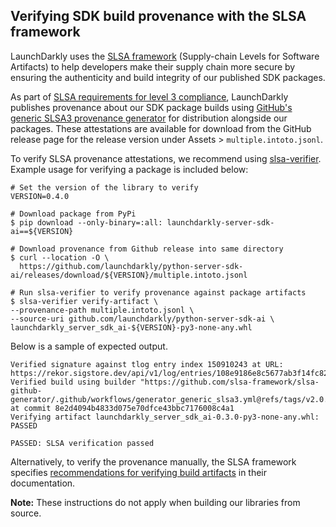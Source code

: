 ## Verifying SDK build provenance with the SLSA framework

LaunchDarkly uses the [SLSA framework](https://slsa.dev/spec/v1.0/about) (Supply-chain Levels for Software Artifacts) to help developers make their supply chain more secure by ensuring the authenticity and build integrity of our published SDK packages.

As part of [SLSA requirements for level 3 compliance](https://slsa.dev/spec/v1.0/requirements), LaunchDarkly publishes provenance about our SDK package builds using [GitHub's generic SLSA3 provenance generator](https://github.com/slsa-framework/slsa-github-generator/blob/main/internal/builders/generic/README.md#generation-of-slsa3-provenance-for-arbitrary-projects) for distribution alongside our packages. These attestations are available for download from the GitHub release page for the release version under Assets > `multiple.intoto.jsonl`.

To verify SLSA provenance attestations, we recommend using [slsa-verifier](https://github.com/slsa-framework/slsa-verifier). Example usage for verifying a package is included below:

<!-- x-release-please-start-version -->

```
# Set the version of the library to verify
VERSION=0.4.0
```

<!-- x-release-please-end -->

```
# Download package from PyPi
$ pip download --only-binary=:all: launchdarkly-server-sdk-ai==${VERSION}

# Download provenance from Github release into same directory
$ curl --location -O \
  https://github.com/launchdarkly/python-server-sdk-ai/releases/download/${VERSION}/multiple.intoto.jsonl

# Run slsa-verifier to verify provenance against package artifacts
$ slsa-verifier verify-artifact \
--provenance-path multiple.intoto.jsonl \
--source-uri github.com/launchdarkly/python-server-sdk-ai \
launchdarkly_server_sdk_ai-${VERSION}-py3-none-any.whl
```

Below is a sample of expected output.

```
Verified signature against tlog entry index 150910243 at URL: https://rekor.sigstore.dev/api/v1/log/entries/108e9186e8c5677ab3f14fc82cd3deb769e07ef812cadda623c08c77d4e51fc03124ee7542c470a1
Verified build using builder "https://github.com/slsa-framework/slsa-github-generator/.github/workflows/generator_generic_slsa3.yml@refs/tags/v2.0.0" at commit 8e2d4094b4833d075e70dfce43bbc7176008c4a1
Verifying artifact launchdarkly_server_sdk_ai-0.3.0-py3-none-any.whl: PASSED

PASSED: SLSA verification passed
```

Alternatively, to verify the provenance manually, the SLSA framework specifies [recommendations for verifying build artifacts](https://slsa.dev/spec/v1.0/verifying-artifacts) in their documentation.

**Note:** These instructions do not apply when building our libraries from source.
